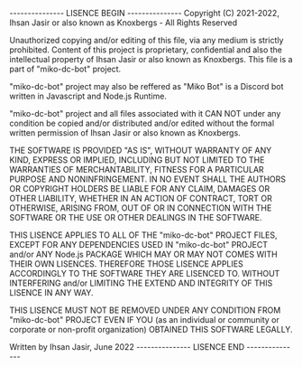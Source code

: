--------------- LISENCE BEGIN ---------------
Copyright (C) 2021-2022, Ihsan Jasir or also known as Knoxbergs - All Rights Reserved

Unauthorized copying and/or editing of this file, via any medium is strictly prohibited.
Content of this project is proprietary, confidential and also the intellectual
property of Ihsan Jasir or also known as Knoxbergs.
This file is a part of "miko-dc-bot" project.

"miko-dc-bot" project may also be reffered as "Miko Bot" is a Discord bot
written in Javascript and Node.js Runtime.

"miko-dc-bot" project and all files associated with it CAN NOT under any condition
be copied and/or distributed and/or edited without the formal written permission of
Ihsan Jasir or also known as Knoxbergs.

THE SOFTWARE IS PROVIDED "AS IS", WITHOUT WARRANTY OF ANY KIND, EXPRESS OR
IMPLIED, INCLUDING BUT NOT LIMITED TO THE WARRANTIES OF MERCHANTABILITY,
FITNESS FOR A PARTICULAR PURPOSE AND NONINFRINGEMENT. IN NO EVENT SHALL THE
AUTHORS OR COPYRIGHT HOLDERS BE LIABLE FOR ANY CLAIM, DAMAGES OR OTHER
LIABILITY, WHETHER IN AN ACTION OF CONTRACT, TORT OR OTHERWISE, ARISING FROM,
OUT OF OR IN CONNECTION WITH THE SOFTWARE OR THE USE OR OTHER DEALINGS IN THE
SOFTWARE.

THIS LISENCE APPLIES TO ALL OF THE "miko-dc-bot" PROJECT FILES, EXCEPT FOR
ANY DEPENDENCIES USED IN "miko-dc-bot" PROJECT and/or ANY Node.js
PACKAGE WHICH MAY OR MAY NOT COMES WITH THEIR OWN LISENCES. THEREFORE
THOSE LISENCE APPLIES ACCORDINGLY TO THE SOFTWARE THEY ARE LISENCED TO. WITHOUT
INTERFERING and/or LIMITING THE EXTEND AND INTEGRITY OF THIS LISENCE IN ANY WAY.

THIS LISENCE MUST NOT BE REMOVED UNDER ANY CONDITION FROM "miko-dc-bot" PROJECT EVEN IF
YOU (as an individual or community or corporate or non-profit organization) OBTAINED 
THIS SOFTWARE LEGALLY.

Written by Ihsan Jasir, June 2022
--------------- LISENCE END ---------------